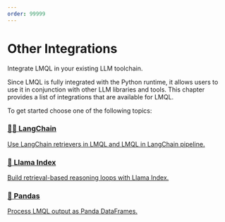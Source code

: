 ```yaml
---
order: 99999
---
```


# Other Integrations
<div class="subtitle">Integrate LMQL in your existing LLM toolchain.</div>

Since LMQL is fully integrated with the Python runtime, it allows users to use it in conjunction with other LLM libraries and tools. This chapter provides a list of integrations that are available for LMQL. 


To get started choose one of the following topics:

<div class="grid">
    <div class="grid-item-card">
        <a href="./integrations/langchain.html">
        <h3>🦜🔗 LangChain</h3>
        <p>Use LangChain retrievers in LMQL and LMQL in LangChain pipeline.</p>
        </a>
    </div>
    <div class="grid-item-card">
        <a href="./integrations/llama_index.html">
        <h3>🦙 Llama Index</h3>
        <p>Build retrieval-based reasoning loops with Llama Index.</p>
        </a>
    </div>
    <div class="grid-item-card">
        <a href="./integrations/pandas.html">
        <h3>🐼 Pandas</h3>
        <p>Process LMQL output as Panda DataFrames.</p>
        </a>
    </div>
</div>